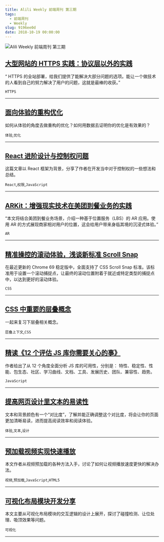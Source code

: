 ```yaml
---
title: Alili Weekly 前端周刊 第三期
tags:
  - 前端周刊
  - Weekly
slug: 9196ee0d
date: 2018-10-19 00:00:00
---
```

![Alili Weekly 前端周刊 第三期](https://static.alili.tech/images/github_24.png)
##   [大型网站的 HTTPS 实践：协议层以外的实践](https://mp.weixin.qq.com/s/hy0qauQ_hvAJNMYOHvnxLg)  
 
“ HTTPS 的全站部署，给我们提供了能解决大部分问题的选项。能让一个做技术的人看到自己的努力解决了用户的问题，这就是最棒的收获。” 

`HTTPS` 


---
##   [面向体验的重构优化](https://zhuanlan.zhihu.com/p/44203056)  
 
如何从体验的角度去做重构的优化？如何用数据去证明你的优化是有效果的？ 

`体验`,`优化` 


---
##   [React 进阶设计与控制权问题](https://zhuanlan.zhihu.com/p/44385978)  
 
这篇文章以 React 框架为背景，分享了作者在开发当中对于控制权的一些想法和总结。 

`React`,`权限`,`JavaScript` 


---
##   [ARKit：增强现实技术在美团到餐业务的实践](https://zhuanlan.zhihu.com/p/44542490)  
 
“本文将结合美团到餐业务场景，介绍一种基于位置服务（LBS）的 AR 应用。使用 AR 的方式展现商家相对用户的位置，这会给用户带来身临其境的沉浸式体验。” 

`AR` 


---
##   [精准操控的滚动体验，浅谈新标准 Scroll Snap](https://juejin.im/post/5ba079e86fb9a05d1227fddb)  
 
在最近更新的 Chrome 69 稳定版中，全面支持了 CSS Scroll Snap 标准。该标准用于设置一个滚动捕捉点，让最终的滚动位置附着于就近或特定类型的捕捉点中，以达到更好的滚动体验。 

`CSS` 


---
##   [CSS 中重要的层叠概念](https://juejin.im/post/5ba4efe36fb9a05cf52ac192)  
 
一起来复习下层叠相关概念。 

`层叠上下文`,`CSS` 


---
##   [精读《12 个评估 JS 库你需要关心的事》](https://segmentfault.com/a/1190000016504733)  
 
作者给出了从 12 个角度全面分析 JS 库的可用性，分别是： 特性、稳定性、性能、包生态、社区、学习曲线、文档、工具、发展历史、团队、兼容性、趋势。 

`JavaScript` 


---
##   [提高网页设计里文本的易读性](https://juejin.im/post/5bad972af265da0aeb711017)  
 
文本和背景颜色有一个“对比度”，了解并能正确调整这个对比度，将会让你的页面更加清晰易读，进而提高阅读效率和阅读体验。 

`体验`,`文本`,`设计` 


---
##   [预加载视频实现快速播放](https://mp.weixin.qq.com/s?__biz=MzUxMDYxNTgwMA==&mid=2247484102&idx=1&sn=5c130e9e958c330e0e8051d659c73fa9&chksm=f9010b51ce768247840b9818d6ec6d20c039d6c7326f659fd62337136117fefe5d7516b9d76b&token=550204906&lang=zh_CN#rd)  
 
本文作者从视频预加载的各种方法入手，讨论了如何让视频播放速度更快的解决办法。 

`视频`,`预加载`,`JavaScript`,`HTML5` 


---
##   [可视化布局模块开发分享](http://bh-lay.com/blog/1663a2eabae)  
 
本文主要从可视化布局模块的交互逻辑的设计上展开，探讨了碰撞检测、让位处理、吸顶效果等问题。 

`可视化` 


---

